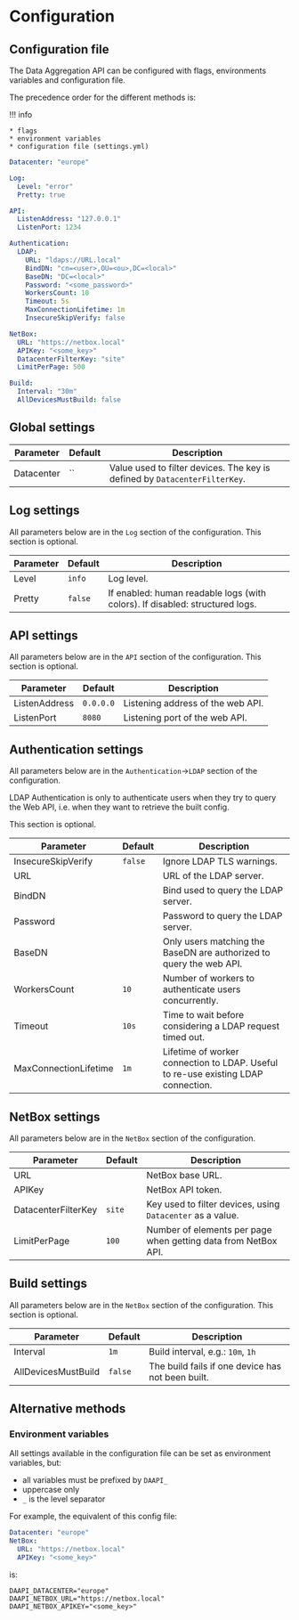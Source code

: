 # Configuration

## Configuration file

The Data Aggregation API can be configured with flags, environments variables and configuration file.

The precedence order for the different methods is:

!!! info

    * flags
    * environment variables
    * configuration file (settings.yml)

```yaml
Datacenter: "europe"

Log:
  Level: "error"
  Pretty: true

API:
  ListenAddress: "127.0.0.1"
  ListenPort: 1234

Authentication:
  LDAP:
    URL: "ldaps://URL.local"
    BindDN: "cn=<user>,OU=<ou>,DC=<local>"
    BaseDN: "DC=<local>"
    Password: "<some_password>"
    WorkersCount: 10
    Timeout: 5s
    MaxConnectionLifetime: 1m
    InsecureSkipVerify: false

NetBox:
  URL: "https://netbox.local"
  APIKey: "<some_key>"
  DatacenterFilterKey: "site"
  LimitPerPage: 500

Build:
  Interval: "30m"
  AllDevicesMustBuild: false
```

## Global settings

| Parameter | Default | Description |
|-----------|---------|-------------|
| Datacenter | `` | Value used to filter devices. The key is defined by `DatacenterFilterKey`. |

## Log settings

All parameters below are in the `Log` section of the configuration.
This section is optional.

| Parameter | Default | Description |
|-----------|---------|-------------|
| Level | `info` | Log level. |
| Pretty | `false` | If enabled: human readable logs (with colors). If disabled: structured logs. |

## API settings

All parameters below are in the `API` section of the configuration.
This section is optional.

| Parameter | Default | Description |
|-----------|---------|-------------|
| ListenAddress | `0.0.0.0` | Listening address of the web API. |
| ListenPort | `8080` | Listening port of the web API. |

## Authentication settings

All parameters below are in the `Authentication`->`LDAP` section of the configuration.

LDAP Authentication is only to authenticate users when they try to query the Web API, i.e. when they want to retrieve the built config.

This section is optional.

| Parameter | Default | Description |
|-----------|---------|-------------|
| InsecureSkipVerify | `false` | Ignore LDAP TLS warnings. |
| URL | | URL of the LDAP server. |
| BindDN |  | Bind used to query the LDAP server. |
| Password |  | Password to query the LDAP server. |
| BaseDN |  | Only users matching the BaseDN are authorized to query the web API. |
| WorkersCount | `10` | Number of workers to authenticate users concurrently. |
| Timeout | `10s` | Time to wait before considering a LDAP request timed out. |
| MaxConnectionLifetime | `1m` | Lifetime of worker connection to LDAP. Useful to re-use existing LDAP connection. |


## NetBox settings

All parameters below are in the `NetBox` section of the configuration.

| Parameter | Default | Description |
|-----------|---------|-------------|
| URL | | NetBox base URL. |
| APIKey | | NetBox API token. |
| DatacenterFilterKey | `site` | Key used to filter devices, using `Datacenter` as a value. |
| LimitPerPage | `100` | Number of elements per page when getting data from NetBox API. |

## Build settings

All parameters below are in the `NetBox` section of the configuration.
This section is optional.

| Parameter | Default | Description |
|-----------|---------|-------------|
| Interval | `1m` | Build interval, e.g.: `10m`, `1h` |
| AllDevicesMustBuild | `false` | The build fails if one device has not been built. |

## Alternative methods

### Environment variables

All settings available in the configuration file can be set as environment variables, but:

* all variables must be prefixed by `DAAPI_`
* uppercase only
* `_` is the level separator

For example, the equivalent of this config file:

``` yaml
Datacenter: "europe"
NetBox:
  URL: "https://netbox.local"
  APIKey: "<some_key>"
```

is:

```shell
DAAPI_DATACENTER="europe"
DAAPI_NETBOX_URL="https://netbox.local"
DAAPI_NETBOX_APIKEY="<some_key>"
```
